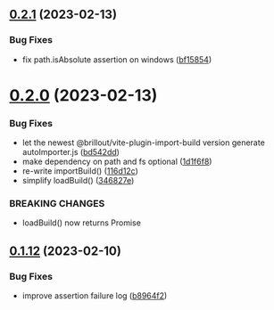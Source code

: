 ## [0.2.1](https://github.com/brillout/vite-plugin-import-build/compare/v0.2.0...v0.2.1) (2023-02-13)


### Bug Fixes

* fix path.isAbsolute assertion on windows ([bf15854](https://github.com/brillout/vite-plugin-import-build/commit/bf1585400410169543847d7daf25b1696b5a80b6))



# [0.2.0](https://github.com/brillout/vite-plugin-import-build/compare/v0.1.12...v0.2.0) (2023-02-13)


### Bug Fixes

* let the newest @brillout/vite-plugin-import-build version generate autoImporter.js ([bd542dd](https://github.com/brillout/vite-plugin-import-build/commit/bd542ddd3f3bed6cdeadf775e18451ee03c8fd29))
* make dependency on path and fs optional ([1d1f6f8](https://github.com/brillout/vite-plugin-import-build/commit/1d1f6f846887f99fdc91576a7732f5ef8b7925ea))
* re-write importBuild() ([116d12c](https://github.com/brillout/vite-plugin-import-build/commit/116d12c14f1e17d841fd7c4265b5dfd6b933462a))
* simplify loadBuild() ([346827e](https://github.com/brillout/vite-plugin-import-build/commit/346827e8f1693df95277a3559e3f2613fc2a624a))


### BREAKING CHANGES

* loadBuild() now returns Promise<undefined>



## [0.1.12](https://github.com/brillout/vite-plugin-import-build/compare/v0.1.11...v0.1.12) (2023-02-10)


### Bug Fixes

* improve assertion failure log ([b8964f2](https://github.com/brillout/vite-plugin-import-build/commit/b8964f2f0d1c7bd6d7b5041fc1a30e7f4eb7a0e0))



